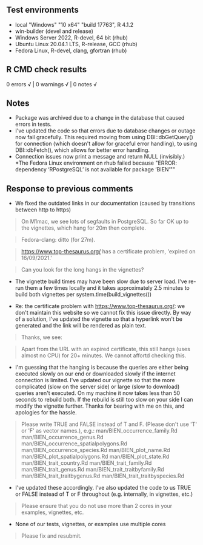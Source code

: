 ## Test environments
* local  "Windows" "10 x64" "build 17763",  R 4.1.2
* win-builder (devel and release)
* Windows Server 2022, R-devel, 64 bit (rhub)
* Ubuntu Linux 20.04.1 LTS, R-release, GCC (rhub)
* Fedora Linux, R-devel, clang, gfortran (rhub)

## R CMD check results
0 errors √ | 0 warnings √ | 0 notes √

## Notes
* Package was archived due to a change in the database that caused errors in tests.
* I've updated the code so that errors due to database changes or outage now fail gracefully. This required moving from using DBI::dbGetQuery() for connection (which doesn't allow for graceful error handling), to using DBI::dbFetch(), which allows for better error handling.
* Connection issues now print a message and return NULL (invisibly.)
*The Fedora Linux environment on rhub failed because "ERROR: dependency ‘RPostgreSQL’ is not available for package ‘BIEN’""

## Response to previous comments
* We fixed the outdated links in our documentation (caused by transitions between http to https)

>On M1mac, we see lots of segfaults in PostgreSQL.
>So far OK up to the vignettes, which hang for 20m then complete.

>Fedora-clang: ditto (for 27m).

>https://www.top-thesaurus.org/ has a certificate problem, 'expired on
>16/09/2021.'

>Can you look for the long hangs in the vignettes?

* The vignette build times may have been slow due to server load.  I've re-run them a few times locally and it takes approximately 2.5 minutes to build both vignettes per system.time(build_vignettes())

* Re: the certificate problem with https://www.top-thesaurus.org/: we don't maintain this website so we cannot fix this issue directly. By way of a solution, I've updated the vignette so that a hyperlink won't be generated and the link will be rendered as plain text.


>Thanks, we see:

>Apart from the URL with an expired certificate, this still hangs (uses
>almost no CPU) for 20+ minutes. We cannot affortd checking this.

* I'm guessing that the hanging is because the queries are either being executed slowly on our end or downloaded slowly if the internet connection is limited.  I've updated our vignette so that the more complicated (slow on the server side) or large (slow to download) queries aren't executed. On my machine it now takes less than 50 seconds to rebuild both.  If the rebuild is still too slow on your side I can modify the vignette further.  Thanks for bearing with me on this, and apologies for the hassle.

>Please write TRUE and FALSE instead of T and F. (Please don't use 'T' or
'F' as vector names.), e.g.:
   man/BIEN_occurrence_family.Rd
   man/BIEN_occurrence_genus.Rd
   man/BIEN_occurrence_spatialpolygons.Rd
   man/BIEN_occurrence_species.Rd
   man/BIEN_plot_name.Rd
   man/BIEN_plot_spatialpolygons.Rd
   man/BIEN_plot_state.Rd
   man/BIEN_trait_country.Rd
   man/BIEN_trait_family.Rd
   man/BIEN_trait_genus.Rd
   man/BIEN_trait_traitbyfamily.Rd
   man/BIEN_trait_traitbygenus.Rd
   man/BIEN_trait_traitbyspecies.Rd

* I've updated these accordingly.  I've also updated the code to us TRUE or FALSE instead of T or F throughout (e.g. internally, in vignettes, etc.)

>Please ensure that you do not use more than 2 cores in your examples,
vignettes, etc.

* None of our tests, vignettes, or examples use multiple cores

> Please fix and resubmit.


